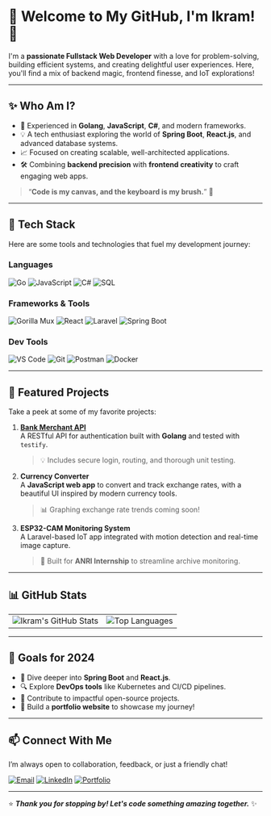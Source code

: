 # 👋 Welcome to My GitHub, I'm **Ikram**! 🚀

I'm a **passionate Fullstack Web Developer** with a love for problem-solving, building efficient systems, and creating delightful user experiences. Here, you'll find a mix of backend magic, frontend finesse, and IoT explorations!

---

## ✨ **Who Am I?**
- 🔧 Experienced in **Golang**, **JavaScript**, **C#**, and modern frameworks.
- 💡 A tech enthusiast exploring the world of **Spring Boot**, **React.js**, and advanced database systems.
- 📈 Focused on creating scalable, well-architected applications.
- 🛠️ Combining **backend precision** with **frontend creativity** to craft engaging web apps.

> “**Code is my canvas, and the keyboard is my brush.**” 🎨

---

## 🚀 **Tech Stack**
Here are some tools and technologies that fuel my development journey:  

### **Languages**  
![Go](https://img.shields.io/badge/-Go-00ADD8?style=for-the-badge&logo=go&logoColor=white)
![JavaScript](https://img.shields.io/badge/-JavaScript-F7DF1E?style=for-the-badge&logo=javascript&logoColor=black)
![C#](https://img.shields.io/badge/-C%23-239120?style=for-the-badge&logo=c-sharp&logoColor=white)
![SQL](https://img.shields.io/badge/-SQL-4479A1?style=for-the-badge&logo=MySQL&logoColor=white)

### **Frameworks & Tools**  
![Gorilla Mux](https://img.shields.io/badge/-Gorilla%20Mux-00ADD8?style=for-the-badge&logo=go&logoColor=white)
![React](https://img.shields.io/badge/-React-61DAFB?style=for-the-badge&logo=react&logoColor=black)
![Laravel](https://img.shields.io/badge/-Laravel-FF2D20?style=for-the-badge&logo=laravel&logoColor=white)
![Spring Boot](https://img.shields.io/badge/-Spring%20Boot-6DB33F?style=for-the-badge&logo=spring-boot&logoColor=white)

### **Dev Tools**
![VS Code](https://img.shields.io/badge/-VS%20Code-007ACC?style=for-the-badge&logo=visual-studio-code&logoColor=white)
![Git](https://img.shields.io/badge/-Git-F05032?style=for-the-badge&logo=git&logoColor=white)
![Postman](https://img.shields.io/badge/-Postman-FF6C37?style=for-the-badge&logo=postman&logoColor=white)
![Docker](https://img.shields.io/badge/-Docker-2496ED?style=for-the-badge&logo=docker&logoColor=white)

---

## 🌟 **Featured Projects**
Take a peek at some of my favorite projects:

1. **[Bank Merchant API](https://github.com/IkrmMrbsy/BankMerchantAPI)**  
   A RESTful API for authentication built with **Golang** and tested with `testify`.  
   > 💡 Includes secure login, routing, and thorough unit testing.

2. **Currency Converter**  
   A **JavaScript web app** to convert and track exchange rates, with a beautiful UI inspired by modern currency tools.  
   > 📊 Graphing exchange rate trends coming soon!

3. **ESP32-CAM Monitoring System**  
   A Laravel-based IoT app integrated with motion detection and real-time image capture.  
   > 📸 Built for **ANRI Internship** to streamline archive monitoring.

---

## 📊 **GitHub Stats**
<table>
<tr>
<td>
<img src="https://github-readme-stats.vercel.app/api?username=IkrmMrbsy&show_icons=true&theme=radical&count_private=true" alt="Ikram's GitHub Stats" />
</td>
<td>
<img src="https://github-readme-stats.vercel.app/api/top-langs/?username=IkrmMrbsy&layout=compact&theme=radical" alt="Top Languages" />
</td>
</tr>
</table>

---

## 🎯 **Goals for 2024**
- 🌱 Dive deeper into **Spring Boot** and **React.js**.
- 🔍 Explore **DevOps tools** like Kubernetes and CI/CD pipelines.
- 🚀 Contribute to impactful open-source projects.
- 🌟 Build a **portfolio website** to showcase my journey!

---

## 📫 **Connect With Me**
I’m always open to collaboration, feedback, or just a friendly chat!  

[![Email](https://img.shields.io/badge/Email-D14836?style=for-the-badge&logo=gmail&logoColor=white)](mailto:your-email@example.com)
[![LinkedIn](https://img.shields.io/badge/LinkedIn-0077B5?style=for-the-badge&logo=linkedin&logoColor=white)](https://linkedin.com/in/your-profile)
[![Portfolio](https://img.shields.io/badge/Portfolio-000000?style=for-the-badge&logo=firefox&logoColor=white)](https://your-website.com)

---

⭐️ **_Thank you for stopping by! Let's code something amazing together._** ✨
